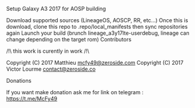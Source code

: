 Setup Galaxy A3 2017 for AOSP building

Download supported sources (LineageOS, AOSCP, RR, etc...)
Once this is download, clone this repo to .repo/local_manifests then sync repositories again
Launch your build (brunch lineage_a3y17lte-userdebug, lineage can change depending on the target rom)
Contributors

/!\ this work is curently in work /!\

Copyright (C) 2017 Matthieu <mcfy49@zeroside.com>
Copyright (C) 2017 Victor Lourme <contact@zeroside.co>

Donations

If you want make donation ask me for link on telegram :
https://t.me/McFy49
